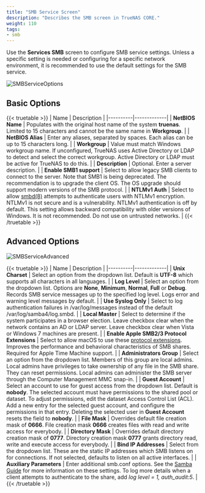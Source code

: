 ```yaml
---
title: "SMB Service Screen"
description: "Describes the SMB screen in TrueNAS CORE."
weight: 110
tags:
- smb
---
```


Use the **Services SMB** screen to configure SMB service settings. 
Unless a specific setting is needed or configuring for a specific network environment, it is recommended to use the default settings for the SMB service.

![SMBServiceOptions](/images/CORE/Services/ServicesSMBOptions.png "SMB Service Options")

## Basic Options

{{< truetable >}}
| Name | Description |
|----------|-------------|
| **NetBIOS Name** | Populates with the original host name of the system **truenas**. Limited to 15 characters and cannot be the same name in **Workgroup**. |
| **NetBIOS Alias** | Enter any aliases, separated by spaces. Each alias can be up to 15 characters long. |
| **Workgroup** | Value must match Windows workgroup name. If unconfigured, TrueNAS uses Active Directory or LDAP to detect and select the correct workgroup. Active Directory or LDAP must be active for TrueNAS to do this. |
| **Description** | Optional. Enter a server description. |
| **Enable SMB1 support** | Select to allow legacy SMB clients to connect to the server. Note that SMB1 is being deprecated. The recommendation is to upgrade the client OS. The OS upgrade should support modern versions of the SMB protocol. |
| **NTLMv1 Auth** | Select to allow [smbd(8)](https://www.freebsd.org/cgi/man.cgi?query=smbd) attempts to authenticate users with NTLMv1 encryption. NTLMv1 is not secure and is a vulnerability. NTLMv1 authentication is off by default. This setting allows backward compatibility with older versions of Windows. It is not recommended. Do not use on untrusted networks. |
{{< /truetable >}}

## Advanced Options

![SMBServiceAdvanced](/images/CORE/Services/ServicesSMBOptionsAdvanced.png "Advanced Options for the SMB Service")

{{< truetable >}}
| Name | Description |
|----------|-------------|
| **Unix Charset** | Select an option from the dropdown list. Default is **UTF-8** which supports all characters in all languages. |
| **Log Level** | Select an option from the dropdown list. Options are **None**, **Minimum**, **Normal**, **Full** or **Debug**. Records SMB service messages up to the specified log level. Logs error and warning level messages by default. |
| **Use Syslog Only** | Select to log authentication failures in <file>/var/log/messages</file> instead of the default <file>/var/log/samba4/log.smbd</file>. |
| **Local Master** | Select to determine if the system participates in a browser election. Leave checkbox clear when the network contains an AD or LDAP server. Leave checkbox clear when Vista or Windows 7 machines are present. |
| **Enable Apple SMB2/3 Protocol Extensions** | Select to allow macOS to use these [protocol extensions](https://support.apple.com/en-us/HT210803). Improves the performance and behavioral characteristics of SMB shares. Required for Apple Time Machine support. |
| **Administrators Group** | Select an option from the dropdown list. Members of this group are local admins. Local admins have privileges to take ownership of any file in the SMB share. They can reset permissions. Local admins can administer the SMB server through the Computer Management MMC snap-in. |
| **Guest Account** | Select an account to use for guest access from the dropdown list. Default is **nobody**. The selected account must have permissions to the shared pool or dataset. To adjust permissions, edit the dataset Access Control List (ACL). Add a new entry for the selected guest account, and configure the permissions in that entry. Deleting the selected user in **Guest Account** resets the field to **nobody**. |
| **File Mask** | Overrides default file creation mask of **0666**. File creation mask **0666** creates files with read and write access for everybody. |
| **Directory Mask** | Overrides default directory creation mask of **0777**. Directory creation mask **0777** grants directory read, write and execute access for everybody. |
| **Bind IP Addresses** | Select from the dropdown list. These are the static IP addresses which SMB listens on for connections. If not selected, defaults to listen on all active interfaces. |
| **Auxiliary Parameters** | Enter additional smb.conf options. See the [Samba Guide](https://www.oreilly.com/openbook/samba/book/appb_02.html) for more information on these settings. To log more details when a client attempts to authenticate to the share, add *log level = 1, auth_audit:5*. |
{{< /truetable >}}
